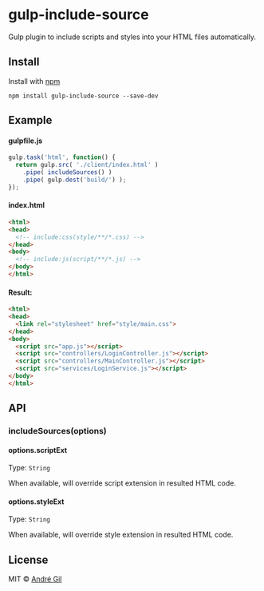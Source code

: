 # gulp-include-source

Gulp plugin to include scripts and styles into your HTML files automatically.

## Install

Install with [npm](https://npmjs.org/package/gulp-ngmin)

```
npm install gulp-include-source --save-dev
```

## Example

#### gulpfile.js

```js
gulp.task('html', function() {
  return gulp.src( './client/index.html' )
    .pipe( includeSources() )
    .pipe( gulp.dest('build/') );
});
```

#### index.html

```html
<html>
<head>
  <!-- include:css(style/**/*.css) -->
</head>
<body>
  <!-- include:js(script/**/*.js) -->
</body>
</html>
```

#### Result:

```html
<html>
<head>
  <link rel="stylesheet" href="style/main.css">
</head>
<body>
  <script src="app.js"></script>
  <script src="controllers/LoginController.js"></script>
  <script src="controllers/MainController.js"></script>
  <script src="services/LoginService.js"></script>
</body>
</html>
```

## API

### includeSources(options)

#### options.scriptExt

Type: `String`

When available, will override script extension in resulted HTML code.

#### options.styleExt

Type: `String`

When available, will override style extension in resulted HTML code.

## License

MIT © [André Gil](http://somepixels.net)